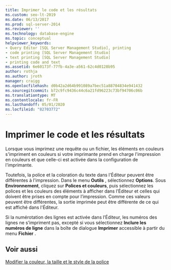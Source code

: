 ```yaml
---
title: Imprimer le code et les résultats
ms.custom: seo-lt-2019
ms.date: 06/13/2017
ms.prod: sql-server-2014
ms.reviewer: ''
ms.technology: database-engine
ms.topic: conceptual
helpviewer_keywords:
- Query Editor [SQL Server Management Studio], printing
- code printing [SQL Server Management Studio]
- text printing [SQL Server Management Studio]
- printing code and text
ms.assetid: 6e60173f-77fb-4a3e-a561-62c4d0128b95
author: rothja
ms.author: jroth
manager: craigg
ms.openlocfilehash: d0b42a2d64b991089a7bec51a88704834e941432
ms.sourcegitcommit: b72c9fc9436c44c6a21fd96223c73bf94706c06b
ms.translationtype: MT
ms.contentlocale: fr-FR
ms.lasthandoff: 05/01/2020
ms.locfileid: "82703772"
---
```

# <a name="print-code-and-results"></a>Imprimer le code et les résultats
  Lorsque vous imprimez une requête ou un fichier, les éléments en couleurs s'impriment en couleurs si votre imprimante prend en charge l'impression en couleurs et que celle-ci est activée dans la configuration de l'imprimante.  
  
 Toutefois, la police et la coloration du texte dans l'Éditeur peuvent être différentes à l'impression. Dans le menu **Outils** , sélectionnez **Options**. Sous **Environnement**, cliquez sur **Polices et couleurs**, puis sélectionnez les polices et les couleurs des éléments à afficher dans l’Éditeur et celles qui doivent être prises en compte pour l’impression. Comme ces valeurs peuvent être différentes, la sortie imprimée peut être différente de ce qui est affiché dans l'Éditeur.  
  
 Si la numérotation des lignes est activée dans l’Éditeur, les numéros des lignes ne s’impriment pas, excepté si vous sélectionnez **Inclure les numéros de ligne** dans la boîte de dialogue **Imprimer** accessible à partir du menu **Fichier** .  
  
## <a name="see-also"></a>Voir aussi  
 [Modifier la couleur, la taille et le style de la police](change-font-color-size-and-style.md)  
  
  
